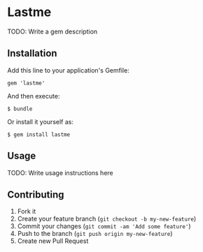 # Lastme

TODO: Write a gem description

## Installation

Add this line to your application's Gemfile:

    gem 'lastme'

And then execute:

    $ bundle

Or install it yourself as:

    $ gem install lastme

## Usage

TODO: Write usage instructions here

## Contributing

1. Fork it
2. Create your feature branch (`git checkout -b my-new-feature`)
3. Commit your changes (`git commit -am 'Add some feature'`)
4. Push to the branch (`git push origin my-new-feature`)
5. Create new Pull Request
